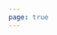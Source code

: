 ```yaml
---
page: true
---
```


<script setup>
import picture65 from './components/picture65.vue'
</script>

<picture65 />
